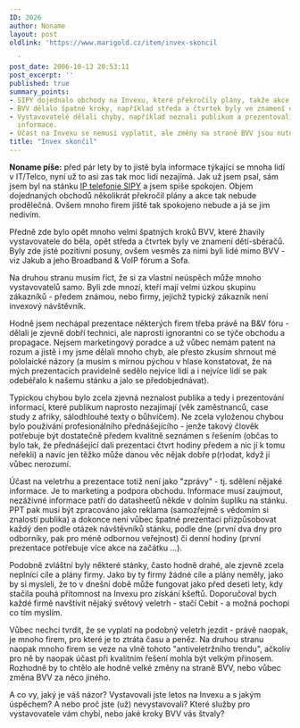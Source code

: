 ```yaml
---
ID: 2026
author: Noname
layout: post
oldlink: 'https://www.marigold.cz/item/invex-skoncil

  '
post_date: 2006-10-13 20:53:11
post_excerpt: ''
published: true
summary_points:
- SIPY dojednalo obchody na Invexu, které překročily plány, takže akce nebyla prodělečná.
- BVV dělalo špatné kroky, například středa a čtvrtek byly ve znamení dětí-sběračů.
- Vystavovatelé dělali chyby, například neznali publikum a prezentovali nezáživné
  informace.
- Účast na Invexu se nemusí vyplatit, ale změny na straně BVV jsou nutné.
title: "Invex skončil"
---
```


<p><strong>Noname píše:</strong> před pár lety by to jistě byla informace týkající se mnoha lidí v IT/Telco, nyní už to asi zas tak moc lidí nezajímá. Jak už jsem psal, sám jsem byl na stánku <a href="http://sipy.cz">IP telefonie SIPY</a> a jsem spíše spokojen. Objem dojednaných obchodů několikrát překročil plány a akce tak nebude prodělečná. Ovšem mnoho firem jiště tak spokojeno nebude a já se jim nedivím.</p>

<p>Předně zde bylo opět mnoho velmi špatných kroků BVV, které žhavily vystavovatele do běla, opět středa a čtvrtek byly ve znamení dětí-sběračů. Byly zde jisté pozitivní posuny, ovšem vesměs za nimi byli lidé mimo BVV - viz Jakub a jeho Broadband &amp; VoIP fórum a Sofa.</p>

<p>Na druhou stranu musím říct, že si za vlastní neúspěch může mnoho vystavovatelů samo. Byli zde mnozí, kteří mají velmi úzkou skupinu zákazníků - předem známou, nebo firmy, jejichž typický zákazník není invexový návštěvník.</p>

<p>Hodně jsem nechápal prezentace některých firem třeba právě na B&amp;V fóru - dělali je zjevně dobří technici, ale naprostí ignorantni co se týče obchodu a propagace. Nejsem marketingový poradce a už vůbec nemám patent na rozum a jistě i my jsme dělali mnoho chyb, ale přesto zkusím shrnout mé pololaické názory (a musím s mírnou pýchou v hlase konstatovat, že na mých prezentacích pravidelně sedělo nejvíce lidí a i nejvíce lidí se pak odebéřalo k našemu stánku a jalo se předobjednávat).</p>

<p>Typickou chybou bylo zcela zjevná neznalost publika a tedy i prezentování informací, které publikum naprosto nezajímají (věk zaměstnanců, case study z afriky, sálodhlouhé texty o bůhvíčem). Ne zcela vyloženou chybou bylo používání profesionálního přednášejícího - jenže takový člověk potřebuje být dostatečně předem kvalitně seznámen s řešením (občas to bylo tak, že přednášející dali prezentaci čtvrt hodiny předem a nic jí k tomu neřekli) a navíc jen těžko může danou věc nějak dobře p(r)odat, když jí vůbec nerozumí.</p>

<p>Účast na veletrhu a prezentace totiž není jako "zprávy" - tj. sdělení nějaké informace. Je to marketing a podpora obchodu. Informace musí zaujmout, nezáživné informace patří do datasheetů někde v dolním šuplíku na stánku. PPT pak musí být zpracováno jako reklama (samozřejmě s vědomím si znalostí publika) a dokonce není vůbec špatné prezentaci přizpůsobovat každý den podle otázek návštěvníků stánku, podle dne (první dva dny pro odborníky, pak pro méně odbornou veřejnost) či denní hodiny (první prezentace potřebuje více akce na začátku ...).</p>

<p>Podobně zvláštní byly některé stánky, často hodně drahé, ale zjevně zcela neplnící cíle a plány firmy. Jako by ty firmy žádné cíle a plány neměly, jako by si mysleli, že to v dnešní době může fungovat jako před deseti lety, kdy stačila pouhá přítomnost na Invexu pro získání kšeftů. Doporučoval bych každé firmě navštívit nějaký světový veletrh - stačí Cebit - a možná pochopí co tím myslím.</p>

<p>Vůbec nechci tvrdit, že se vyplatí na podobný veletrh jezdit - právě naopak, je mnoho firem, pro které je to ztráta času a peněz. Na druhou stranu naopak mnoho firem se veze na vlně tohoto "antiveletržního trendu", ačkoliv pro ně by naopak účast při kvalitním řešení mohla být velkým přínosem. Rozhodně by to chtělo ale hodně velké změny na straně BVV, nebo vůbec změna BVV za něco jiného.</p>

<p>A co vy, jaký je váš názor? Vystavovali jste letos na Invexu a s jakým úspěchem? A nebo proč jste (už) nevystavovali? Které služby pro vystavovatele vám chybí, nebo jaké kroky BVV vás štvaly?
</p>
